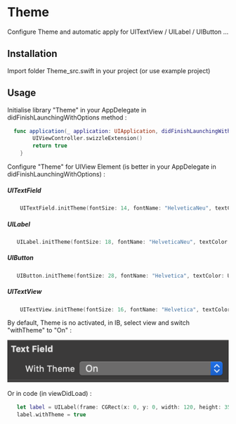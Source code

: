 # Theme

Configure Theme and automatic apply for UITextView / UILabel / UIButton ...

## Installation

Import folder Theme_src.swift in your project (or use example project)

## Usage 

Initialise library "Theme" in your AppDelegate in didFinishLaunchingWithOptions method : 

```Swift
  func application(_ application: UIApplication, didFinishLaunchingWithOptions launchOptions: [UIApplication.LaunchOptionsKey: Any]?) -> Bool {
        UIViewController.swizzleExtension()
        return true
    }
```

Configure "Theme" for UIView Element (is better in your AppDelegate in didFinishLaunchingWithOptions) :

##### UITextField
```Swift 
    UITextField.initTheme(fontSize: 14, fontName: "HelveticaNeu", textColor: UIColor.brown, backgroundColor: UIColor.lightGray, borderColor: UIColor.black, borderStyle: .bezel)
 ```
 
##### UILabel
```Swift  
   UILabel.initTheme(fontSize: 18, fontName: "HelveticaNeu", textColor: UIColor.darkText, backgroundColor: UIColor.red)
```

##### UIButton
```Swift  
   UIButton.initTheme(fontSize: 28, fontName: "Helvetica", textColor: UIColor.white, backgroundColor: UIColor.darkGray, cornerRadius: 8)
```

##### UITextView
```Swift  
    UITextView.initTheme(fontSize: 16, fontName: "Helvetica", textColor: UIColor.white, backgroundColor: UIColor.darkGray)
```


By default, Theme is no activated, in IB, select view and switch "withTheme" to "On" :

![Img](https://github.com/LeBzul/Theme/blob/master/ib_theme.png)

Or in code (in viewDidLoad) :
```Swift
   let label = UILabel(frame: CGRect(x: 0, y: 0, width: 120, height: 35))
   label.withTheme = true
```      

  
